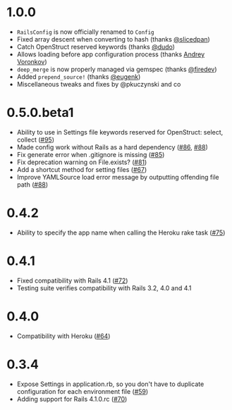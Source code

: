 # 1.0.0

* `RailsConfig` is now officially renamed to `Config`
* Fixed array descent when converting to hash (thanks [@slicedpan](https://github.com/railsconfig/config/commit/c24d09907aeb09231586dc0914050fa7a05542e3))
* Catch OpenStruct reserved keywords (thanks [@dudo](https://github.com/railsconfig/config/commit/2bf3baf10590d56c6382d79e323dc11295d9e5c1))
* Allows loading before app configuration process (thanks [Andrey Voronkov](https://github.com/railsconfig/config/commit/8732c18d1fb9715554274543b707c1006daa50f5))
* `deep_merge` is now properly managed via gemspec (thanks [@firedev](https://github.com/railsconfig/config/commit/a2560bcec1a902a807d8c1766368906e5789a18e))
* Added `prepend_source!` (thanks [@eugenk](https://github.com/railsconfig/config/pull/102))
* Miscellaneous tweaks and fixes by @pkuczynski and co

# 0.5.0.beta1

* Ability to use in Settings file keywords reserved for OpenStruct: select, collect ([#95](https://github.com/railsjedi/config/issues/95))
* Made config work without Rails as a hard dependency ([#86](https://github.com/railsjedi/config/issues/86), [#88](https://github.com/railsjedi/config/issues/88))
* Fix generate error when .gitignore is missing ([#85](https://github.com/railsjedi/config/issues/85))
* Fix deprecation warning on File.exists? ([#81](https://github.com/railsjedi/config/issues/81))
* Add a shortcut method for setting files ([#67](https://github.com/railsjedi/config/issues/67))
* Improve YAMLSource load error message by outputting offending file path ([#88](https://github.com/railsjedi/config/issues/88))

# 0.4.2
* Ability to specify the app name when calling the Heroku rake task ([#75](https://github.com/railsjedi/config/issues/75))

# 0.4.1

* Fixed compatibility with Rails 4.1 ([#72](https://github.com/railsjedi/config/issues/72))
* Testing suite verifies compatibility with Rails 3.2, 4.0 and 4.1

# 0.4.0

* Compatibility with Heroku ([#64](https://github.com/railsjedi/config/issues/64))

# 0.3.4

* Expose Settings in application.rb, so you don't have to duplicate configuration for each environment file ([#59](https://github.com/railsjedi/config/issues/59))
* Adding support for Rails 4.1.0.rc ([#70](https://github.com/railsjedi/config/issues/70))
